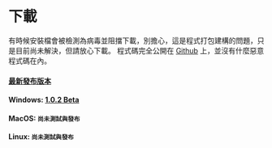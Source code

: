# 下載
有時候安裝檔會被檢測為病毒並阻擋下載，別擔心，這是程式打包建構的問題，只是目前尚未解決，但請放心下載。
程式碼完全公開在 [Github](https://github.com/Proladon/Picnel.io-2) 上，並沒有什麼惡意程式碼在內。

#### [最新發布版本](https://github.com/Proladon/Picnel.io-2/releases/)

#### Windows: [1.0.2 Beta](https://github.com/Proladon/Picnel.io-2/releases/download/1.0.2/Picnel.io.2.Setup.1.0.2.exe)

#### MacOS: `尚未測試與發布`

#### Linux: `尚未測試與發布`